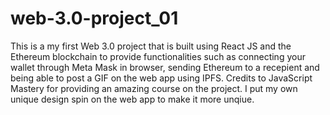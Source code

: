 # web-3.0-project_01

This is a my first Web 3.0 project that is built using React JS and the Ethereum blockchain to provide functionalities such as
connecting your wallet through Meta Mask in browser, sending Ethereum to a recepient and being able to post a GIF on the 
web app using IPFS. Credits to JavaScript Mastery for providing an amazing course on the project. I put my own unique design 
spin on the web app to make it more unqiue.
